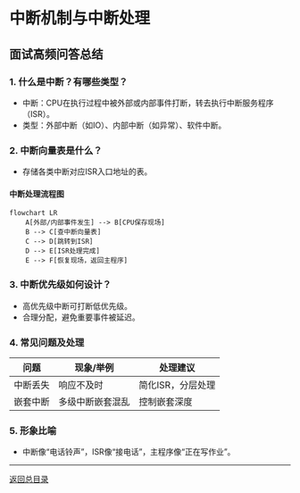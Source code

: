 # 中断机制与中断处理

## 面试高频问答总结

### 1. 什么是中断？有哪些类型？
- 中断：CPU在执行过程中被外部或内部事件打断，转去执行中断服务程序（ISR）。
- 类型：外部中断（如IO）、内部中断（如异常）、软件中断。

### 2. 中断向量表是什么？
- 存储各类中断对应ISR入口地址的表。

#### 中断处理流程图
```mermaid
flowchart LR
    A[外部/内部事件发生] --> B[CPU保存现场]
    B --> C[查中断向量表]
    C --> D[跳转到ISR]
    D --> E[ISR处理完成]
    E --> F[恢复现场，返回主程序]
```

### 3. 中断优先级如何设计？
- 高优先级中断可打断低优先级。
- 合理分配，避免重要事件被延迟。

### 4. 常见问题及处理
| 问题     | 现象/举例         | 处理建议         |
| -------- | ---------------- | --------------- |
| 中断丢失 | 响应不及时       | 简化ISR，分层处理 |
| 嵌套中断 | 多级中断嵌套混乱 | 控制嵌套深度     |

### 5. 形象比喻
- 中断像“电话铃声”，ISR像“接电话”，主程序像“正在写作业”。

---

[返回总目录](README.md)
